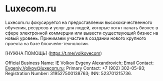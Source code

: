 # Luxecom.ru
Luxecom.ru фокусируется на предоставлении высококачественного обучения, ресурсов и услуг для людей, которые хотят начать бизнес в сфере электронной коммерции или вывести существующий бизнес на новый уровень. Принимаем участие в создании нового крупного проекта на базе блокчейн-технологии.

[НУЖНА ПОМОЩЬ] (https://t.me/volkovecom)

Official Business Name: IE Volkov Evgeny Alexandrovich; Email Contact: Evgeniy.Volkov@luxecom.ru; Primary Contact: +7 (902) 302-05-93; Registration Number: 319527500138763; INN: 523701215736.
